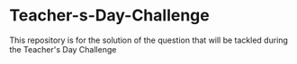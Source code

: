 # Teacher-s-Day-Challenge
This repository is for the solution of the question that will be tackled during the Teacher's Day Challenge 
